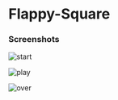# Flappy-Square

### Screenshots

![start](https://user-images.githubusercontent.com/31897425/31495279-9f9302b8-af74-11e7-9b6d-0086c6872607.png)  


![play](https://user-images.githubusercontent.com/31897425/31495286-a4d1b8be-af74-11e7-92f5-d6f7799fd757.png)  


![over](https://user-images.githubusercontent.com/31897425/31495295-ab837166-af74-11e7-9539-737583b8f78b.png) 
